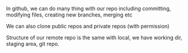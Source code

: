 In github, we can do many thing with our repo including committing, 
modifying files, creating new branches, merging etc

We can also clone public repos and private repos (with permission)

Structure of our remote repo is the same with local, we have working dir, 
staging area, git repo. 